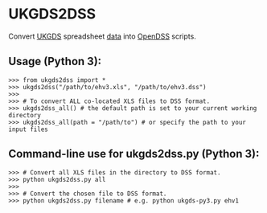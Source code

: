 # UKGDS2DSS

Convert [UKGDS][SEDG] spreadsheet [data][ukgds] into [OpenDSS][] scripts.

## Usage (Python 3):

    >>> from ukgds2dss import *
    >>> ukgds2dss("/path/to/ehv3.xls", "/path/to/ehv3.dss")
    >>> 
    >>> # To convert ALL co-located XLS files to DSS format.
    >>> ukgds2dss_all() # the default path is set to your current working directory
    >>> ukgds2dss_all(path = "/path/to") # or specify the path to your input files

## Command-line use for ukgds2dss.py (Python 3):
    >>> # Convert all XLS files in the directory to DSS format.
    >>> python ukgds2dss.py all
    >>>
    >>> # Convert the chosen file to DSS format.
    >>> python ukgds2dss.py filename # e.g. python ukgds-py3.py ehv1
    
[SEDG]: http://www.sedg.ac.uk/ukgds.htm
[ukgds]: https://github.com/sedg/ukgds
[OpenDSS]: http://smartgrid.epri.com/SimulationTool.aspx
